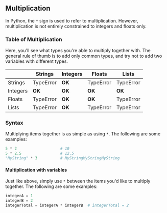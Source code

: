 ## Multiplication

In Python, the `*` sign is used to refer to multiplication. However, multiplication is not entirely constrained to integers and floats only.

### Table of Multiplication

Here, you'll see what types you're able to multiply together with. The general rule of thumb is to add only common types, and try not to add two variables with different types.

|          | Strings   | Integers | Floats    | Lists     |
|----------|-----------|----------|-----------|-----------|
| Strings  | TypeError |  **OK**  | TypeError | TypeError |
| Integers |  **OK**   |  **OK**  |  **OK**   |  **OK**   |
| Floats   | TypeError |  **OK**  |  **OK**   | TypeError |
| Lists    | TypeError |  **OK**  | TypeError | TypeError |

### Syntax

Multiplying items together is as simple as using `*`. The following are some examples:

```python
5 * 2                   # 10
5 * 2.5                 # 12.5
"MyString" * 3          # MyStringMyStringMyString
```

#### Multiplication with variables

Just like above, simply use `*` between the items you'd like to multiply together. The following are some examples:

```python
integerA = 1
integerB = 2
integerTotal = integerA * integerB  # integerTotal = 2
```